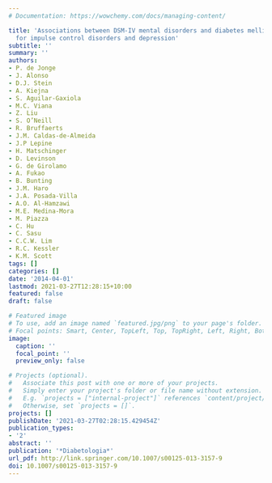 ```yaml
---
# Documentation: https://wowchemy.com/docs/managing-content/

title: 'Associations between DSM-IV mental disorders and diabetes mellitus: a role
  for impulse control disorders and depression'
subtitle: ''
summary: ''
authors:
- P. de Jonge
- J. Alonso
- D.J. Stein
- A. Kiejna
- S. Aguilar-Gaxiola
- M.C. Viana
- Z. Liu
- S. O’Neill
- R. Bruffaerts
- J.M. Caldas-de-Almeida
- J.P Lepine
- H. Matschinger
- D. Levinson
- G. de Girolamo
- A. Fukao
- B. Bunting
- J.M. Haro
- J.A. Posada-Villa
- A.O. Al-Hamzawi
- M.E. Medina-Mora
- M. Piazza
- C. Hu
- C. Sasu
- C.C.W. Lim
- R.C. Kessler
- K.M. Scott
tags: []
categories: []
date: '2014-04-01'
lastmod: 2021-03-27T12:28:15+10:00
featured: false
draft: false

# Featured image
# To use, add an image named `featured.jpg/png` to your page's folder.
# Focal points: Smart, Center, TopLeft, Top, TopRight, Left, Right, BottomLeft, Bottom, BottomRight.
image:
  caption: ''
  focal_point: ''
  preview_only: false

# Projects (optional).
#   Associate this post with one or more of your projects.
#   Simply enter your project's folder or file name without extension.
#   E.g. `projects = ["internal-project"]` references `content/project/deep-learning/index.md`.
#   Otherwise, set `projects = []`.
projects: []
publishDate: '2021-03-27T02:28:15.429454Z'
publication_types:
- '2'
abstract: ''
publication: '*Diabetologia*'
url_pdf: http://link.springer.com/10.1007/s00125-013-3157-9
doi: 10.1007/s00125-013-3157-9
---
```

